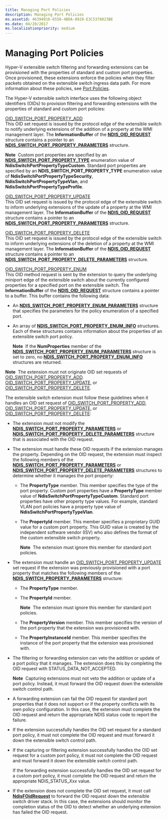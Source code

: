 ```yaml
---
title: Managing Port Policies
description: Managing Port Policies
ms.assetid: 46394916-6558-4BDA-8920-E3C5378823BE
ms.date: 04/20/2017
ms.localizationpriority: medium
---
```


# Managing Port Policies


Hyper-V extensible switch filtering and forwarding extensions can be provisioned with the properties of standard and custom port properties. Once provisioned, these extensions enforce the policies when they filter packets obtained on the extensible switch ingress data path. For more information about these policies, see [Port Policies](port-policies.md).

The Hyper-V extensible switch interface uses the following object identifiers (OIDs) to provision filtering and forwarding extensions with the properties of standard and custom port policies:

<a href="" id="oid-switch-port-property-add"></a>[OID\_SWITCH\_PORT\_PROPERTY\_ADD](https://docs.microsoft.com/windows-hardware/drivers/network/oid-switch-port-property-add)  
This OID set request is issued by the protocol edge of the extensible switch to notify underlying extensions of the addition of a property at the WMI management layer. The **InformationBuffer** of the [**NDIS\_OID\_REQUEST**](https://docs.microsoft.com/windows-hardware/drivers/ddi/ndis/ns-ndis-_ndis_oid_request) structure contains a pointer to an [**NDIS\_SWITCH\_PORT\_PROPERTY\_PARAMETERS**](https://docs.microsoft.com/windows-hardware/drivers/ddi/ntddndis/ns-ntddndis-_ndis_switch_port_property_parameters) structure.

**Note**  Custom port properties are specified by an [**NDIS\_SWITCH\_PORT\_PROPERTY\_TYPE**](https://docs.microsoft.com/windows-hardware/drivers/ddi/ntddndis/ne-ntddndis-_ndis_switch_port_property_type) enumeration value of **NdisSwitchPortPropertyTypeCustom**. Standard port properties are specified by an **NDIS\_SWITCH\_PORT\_PROPERTY\_TYPE** enumeration value of **NdisSwitchPortPropertyTypeSecurity**, **NdisSwitchPortPropertyTypeVlan**, and **NdisSwitchPortPropertyTypeProfile**.

 

<a href="" id="oid-switch-port-property-update"></a>[OID\_SWITCH\_PORT\_PROPERTY\_UPDATE](https://docs.microsoft.com/windows-hardware/drivers/network/oid-switch-port-property-update)  
This OID set request is issued by the protocol edge of the extensible switch to inform underlying extensions of the update of a property at the WMI management layer. The **InformationBuffer** of the [**NDIS\_OID\_REQUEST**](https://docs.microsoft.com/windows-hardware/drivers/ddi/ndis/ns-ndis-_ndis_oid_request) structure contains a pointer to an [**NDIS\_SWITCH\_PORT\_PROPERTY\_PARAMETERS**](https://docs.microsoft.com/windows-hardware/drivers/ddi/ntddndis/ns-ntddndis-_ndis_switch_port_property_parameters) structure.

<a href="" id="oid-switch-port-property-delete"></a>[OID\_SWITCH\_PORT\_PROPERTY\_DELETE](https://docs.microsoft.com/windows-hardware/drivers/network/oid-switch-port-property-delete)  
This OID set request is issued by the protocol edge of the extensible switch to inform underlying extensions of the deletion of a property at the WMI management layer. The **InformationBuffer** of the [**NDIS\_OID\_REQUEST**](https://docs.microsoft.com/windows-hardware/drivers/ddi/ndis/ns-ndis-_ndis_oid_request) structure contains a pointer to an [**NDIS\_SWITCH\_PORT\_PROPERTY\_DELETE\_PARAMETERS**](https://docs.microsoft.com/windows-hardware/drivers/ddi/ntddndis/ns-ntddndis-_ndis_switch_port_property_delete_parameters) structure.

<a href="" id="oid-switch-port-property-enum"></a>[OID\_SWITCH\_PORT\_PROPERTY\_ENUM](https://docs.microsoft.com/windows-hardware/drivers/network/oid-switch-port-property-enum)  
This OID method request is sent by the extension to query the underlying miniport edge of the extensible switch about the currently configured properties for a specified port on the extensible switch. The **InformationBuffer** of the [**NDIS\_OID\_REQUEST**](https://docs.microsoft.com/windows-hardware/drivers/ddi/ndis/ns-ndis-_ndis_oid_request) structure contains a pointer to a buffer. This buffer contains the following data:

-   An [**NDIS\_SWITCH\_PORT\_PROPERTY\_ENUM\_PARAMETERS**](https://docs.microsoft.com/windows-hardware/drivers/ddi/ntddndis/ns-ntddndis-_ndis_switch_port_property_enum_parameters) structure that specifies the parameters for the policy enumeration of a specified port.

-   An array of [**NDIS\_SWITCH\_PORT\_PROPERTY\_ENUM\_INFO**](https://docs.microsoft.com/windows-hardware/drivers/ddi/ntddndis/ns-ntddndis-_ndis_switch_port_property_enum_info) structures. Each of these structures contains information about the properties of an extensible switch port policy.

    **Note**  If the **NumProperties** member of the [**NDIS\_SWITCH\_PORT\_PROPERTY\_ENUM\_PARAMETERS**](https://docs.microsoft.com/windows-hardware/drivers/ddi/ntddndis/ns-ntddndis-_ndis_switch_port_property_enum_parameters) structure is set to zero, no [**NDIS\_SWITCH\_PORT\_PROPERTY\_ENUM\_INFO**](https://docs.microsoft.com/windows-hardware/drivers/ddi/ntddndis/ns-ntddndis-_ndis_switch_port_property_enum_info) structures are returned.

     

**Note**  The extension must not originate OID set requests of [OID\_SWITCH\_PORT\_PROPERTY\_ADD](https://docs.microsoft.com/windows-hardware/drivers/network/oid-switch-port-property-add). [OID\_SWITCH\_PORT\_PROPERTY\_UPDATE](https://docs.microsoft.com/windows-hardware/drivers/network/oid-switch-port-property-update), or [OID\_SWITCH\_PORT\_PROPERTY\_DELETE](https://docs.microsoft.com/windows-hardware/drivers/network/oid-switch-port-property-delete).

 

The extensible switch extension must follow these guidelines when it handles an OID set request of [OID\_SWITCH\_PORT\_PROPERTY\_ADD](https://docs.microsoft.com/windows-hardware/drivers/network/oid-switch-port-property-add), [OID\_SWITCH\_PORT\_PROPERTY\_UPDATE](https://docs.microsoft.com/windows-hardware/drivers/network/oid-switch-port-property-update), or [OID\_SWITCH\_PORT\_PROPERTY\_DELETE](https://docs.microsoft.com/windows-hardware/drivers/network/oid-switch-port-property-delete):

-   The extension must not modify the [**NDIS\_SWITCH\_PORT\_PROPERTY\_PARAMETERS**](https://docs.microsoft.com/windows-hardware/drivers/ddi/ntddndis/ns-ntddndis-_ndis_switch_port_property_parameters) or [**NDIS\_SWITCH\_PORT\_PROPERTY\_DELETE\_PARAMETERS**](https://docs.microsoft.com/windows-hardware/drivers/ddi/ntddndis/ns-ntddndis-_ndis_switch_port_property_delete_parameters) structure that is associated with the OID request.

-   The extension must handle these OID requests if the extension manages the property. Depending on the OID request, the extension must inspect the following members of the [**NDIS\_SWITCH\_PORT\_PROPERTY\_PARAMETERS**](https://docs.microsoft.com/windows-hardware/drivers/ddi/ntddndis/ns-ntddndis-_ndis_switch_port_property_parameters) or [**NDIS\_SWITCH\_PORT\_PROPERTY\_DELETE\_PARAMETERS**](https://docs.microsoft.com/windows-hardware/drivers/ddi/ntddndis/ns-ntddndis-_ndis_switch_port_property_delete_parameters) structures to determine whether it manages the port property:

    -   The **PropertyType** member. This member specifies the type of the port property. Custom port properties have a **PropertyType** member value of **NdisSwitchPortPropertyTypeCustom**. Standard port properties have other property type values. For example, standard VLAN port policies have a property type value of **NdisSwitchPortPropertyTypeVlan**.

    -   The **PropertyId** member. This member specifies a proprietary GUID value for a custom port property. This GUID value is created by the independent software vendor (ISV) who also defines the format of the custom extensible switch property.

        **Note**  The extension must ignore this member for standard port policies.

         

-   The extension must handle an [OID\_SWITCH\_PORT\_PROPERTY\_UPDATE](https://docs.microsoft.com/windows-hardware/drivers/network/oid-switch-port-property-update) set request if the extension was previously provisioned with a port property that matches the following members of the [**NDIS\_SWITCH\_PROPERTY\_PARAMETERS**](https://docs.microsoft.com/windows-hardware/drivers/ddi/ntddndis/ns-ntddndis-_ndis_switch_property_parameters) structure:

    -   The **PropertyType** member.

    -   The **PropertyId** member.

        **Note**  The extension must ignore this member for standard port policies.

         

    -   The **PropertyVersion** member. This member specifies the version of the port property that the extension was provisioned with.

    -   The **PropertyInstanceId** member. This member specifies the instance of the port property that the extension was provisioned with.

-   The filtering or forwarding extension can veto the addition or update of a port policy that it manages. The extension does this by completing the OID request with STATUS\_DATA\_NOT\_ACCEPTED.

    **Note**  Capturing extensions must not veto the addition or update of a port policy. Instead, it must forward the OID request down the extensible switch control path.

     

-   A forwarding extension can fail the OID request for standard port properties that it does not support or if the property conflicts with its own policy configuration. In this case, the extension must complete the OID request and return the appropriate NDIS status code to report the failure.

-   If the extension successfully handles the OID set request for a standard port policy, it must not complete the OID request and must forward it down the extensible switch control path.

-   If the capturing or filtering extension successfully handles the OID set request for a custom port policy, it must not complete the OID request and must forward it down the extensible switch control path.

    If the forwarding extension successfully handles the OID set request for a custom port policy, it must complete the OID request and return the appropriate NDIS\_STATUS\_*Xxx* value.

-   If the extension does not complete the OID set request, it must call [**NdisFOidRequest**](https://docs.microsoft.com/windows-hardware/drivers/ddi/ndis/nf-ndis-ndisfoidrequest) to forward the OID request down the extensible switch driver stack. In this case, the extensions should monitor the completion status of the OID to detect whether an underlying extension has failed the OID request.

 

 






